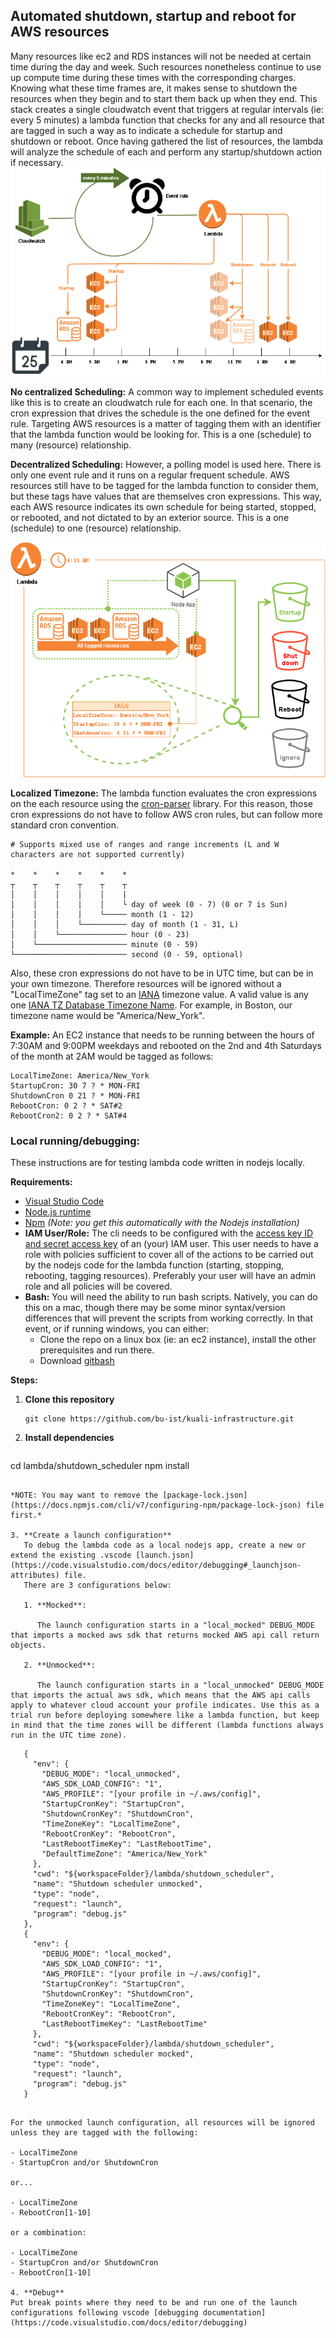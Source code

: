## Automated shutdown, startup and reboot for AWS resources

Many resources like ec2 and RDS instances will not be needed at certain time during the day and week.
Such resources nonetheless continue to use up compute time during these times with the corresponding charges.
Knowing what these time frames are, it makes sense to shutdown the resources when they begin and to start them back up when they end.
This stack creates a single cloudwatch event that triggers at regular intervals (ie: every 5 minutes) a lambda function that checks for any and all resource that are tagged in such a way as to indicate a schedule for startup and shutdown or reboot.
Once having gathered the list of resources, the lambda will analyze the schedule of each and perform any startup/shutdown action if necessary.
![process](./process.png)

**No centralized Scheduling:** A common way to implement scheduled events like this is to create an cloudwatch rule for each one. In that scenario, the cron expression that drives the schedule is the one defined for the event rule. Targeting AWS resources is a matter of tagging them with an identifier that the lambda function would be looking for. This is a one (schedule) to many (resource) relationship.

**Decentralized Scheduling:** However, a polling model is used here. There is only one event rule and it runs on a regular frequent schedule. AWS resources still have to be tagged for the lambda function to consider them, but these tags have values that are themselves cron expressions. This way, each AWS resource indicates its own schedule for being started, stopped, or rebooted, and not dictated to by an exterior source.
This is a one (schedule) to one (resource) relationship.

![lambda](./lambda.png)

**Localized Timezone:** The lambda function evaluates the cron expressions on the each resource using the [cron-parser](https://www.npmjs.com/package/cron-parser) library. For this reason, those cron expressions do not have to follow AWS cron rules, but can follow more standard cron convention.

```
# Supports mixed use of ranges and range increments (L and W characters are not supported currently)

*    *    *    *    *    *
┬    ┬    ┬    ┬    ┬    ┬
│    │    │    │    │    |
│    │    │    │    │    └ day of week (0 - 7) (0 or 7 is Sun)
│    │    │    │    └───── month (1 - 12)
│    │    │    └────────── day of month (1 - 31, L)
│    │    └─────────────── hour (0 - 23)
│    └──────────────────── minute (0 - 59)
└───────────────────────── second (0 - 59, optional)
```

Also, these cron expressions do not have to be in UTC time, but can be in your own timezone.
Therefore resources will be ignored without a "LocalTimeZone" tag set to an [IANA](https://www.iana.org/time-zones) timezone value. A valid value is any one [IANA TZ Database Timezone Name](https://en.wikipedia.org/wiki/List_of_tz_database_time_zones). For example, in Boston, our timezone name would be "America/New_York".

**Example:**
An EC2 instance that needs to be running between the hours of 7:30AM and 9:00PM weekdays and rebooted on the 2nd and 4th Saturdays of the month at 2AM would be tagged as follows:

```
LocalTimeZone: America/New_York
StartupCron: 30 7 ? * MON-FRI
ShutdownCron 0 21 ? * MON-FRI
RebootCron: 0 2 ? * SAT#2
RebootCron2: 0 2 ? * SAT#4 
```



### Local running/debugging:

These instructions are for testing lambda code written in nodejs locally.

**Requirements:**

- [Visual Studio Code](https://code.visualstudio.com/download)
- [Node.js runtime](https://nodejs.org/en/download/)
- [Npm](https://www.npmjs.com/get-npm) *(Note: you get this automatically with the Nodejs installation)*
- **IAM User/Role:**
  The cli needs to be configured with the [access key ID and secret access key](https://docs.aws.amazon.com/general/latest/gr/aws-sec-cred-types.html#access-keys-and-secret-access-keys) of an (your) IAM user. This user needs to have a role with policies sufficient to cover all of the actions to be carried out by the nodejs code for the lambda function (starting, stopping, rebooting, tagging resources). Preferably your user will have an admin role and all policies will be covered.
- **Bash:**
  You will need the ability to run bash scripts. Natively, you can do this on a mac, though there may be some minor syntax/version differences that will prevent the scripts from working correctly. In that event, or if running windows, you can either:
  - Clone the repo on a linux box (ie: an ec2 instance), install the other prerequisites and run there.
  - Download [gitbash](https://git-scm.com/downloads)

**Steps:**

1. **Clone this repository**

   ```
   git clone https://github.com/bu-ist/kuali-infrastructure.git
   ```

2. **Install dependencies**
   
   ```
cd lambda/shutdown_scheduler
   npm install
```
   
*NOTE: You may want to remove the [package-lock.json](https://docs.npmjs.com/cli/v7/configuring-npm/package-lock-json) file first.*
   
3. **Create a launch configuration**
   To debug the lambda code as a local nodejs app, create a new or extend the existing .vscode [launch.json](https://code.visualstudio.com/docs/editor/debugging#_launchjson-attributes) file.
   There are 3 configurations below:

   1. **Mocked**: 

      The launch configuration starts in a "local_mocked" DEBUG_MODE that imports a mocked aws sdk that returns mocked AWS api call return objects. 

   2. **Unmocked**:

      The launch configuration starts in a "local_unmocked" DEBUG_MODE that imports the actual aws sdk, which means that the AWS api calls apply to whatever cloud account your profile indicates. Use this as a trial run before deploying somewhere like a lambda function, but keep in mind that the time zones will be different (lambda functions always run in the UTC time zone).

   ```
       {
         "env": {
           "DEBUG_MODE": "local_unmocked",
           "AWS_SDK_LOAD_CONFIG": "1",
           "AWS_PROFILE": "[your profile in ~/.aws/config]",
           "StartupCronKey": "StartupCron",
           "ShutdownCronKey": "ShutdownCron",
           "TimeZoneKey": "LocalTimeZone",
           "RebootCronKey": "RebootCron",
           "LastRebootTimeKey": "LastRebootTime",
           "DefaultTimeZone": "America/New_York"
         },
         "cwd": "${workspaceFolder}/lambda/shutdown_scheduler",
         "name": "Shutdown scheduler unmocked",
         "type": "node",
         "request": "launch",
         "program": "debug.js"
       },
       {
         "env": {
           "DEBUG_MODE": "local_mocked",
           "AWS_SDK_LOAD_CONFIG": "1",
           "AWS_PROFILE": "[your profile in ~/.aws/config]",
           "StartupCronKey": "StartupCron",
           "ShutdownCronKey": "ShutdownCron",
           "TimeZoneKey": "LocalTimeZone",
           "RebootCronKey": "RebootCron",
           "LastRebootTimeKey": "LastRebootTime"
         },
         "cwd": "${workspaceFolder}/lambda/shutdown_scheduler",
         "name": "Shutdown scheduler mocked",
         "type": "node",
         "request": "launch",
         "program": "debug.js"
       } 
   
   ```

   For the unmocked launch configuration, all resources will be ignored unless they are tagged with the following:

   - LocalTimeZone
   - StartupCron and/or ShutdownCron

   or...

   - LocalTimeZone
   - RebootCron[1-10]

   or a combination:

   - LocalTimeZone
   - StartupCron and/or ShutdownCron
   - RebootCron[1-10]

4. **Debug**
   Put break points where they need to be and run one of the launch configurations following vscode [debugging documentation](https://code.visualstudio.com/docs/editor/debugging)

